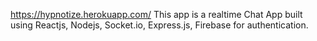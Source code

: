 https://hypnotize.herokuapp.com/
This app is a realtime Chat App built using Reactjs, Nodejs, Socket.io, Express.js, Firebase for authentication.

